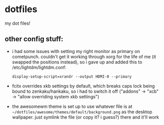 # dotfiles
my dot files!

## other config stuff:
- i had some issues with setting my right monitor as primary on cometpunch. couldn't get it working through xorg for the life of me (it swapped the positions instead), so i gave up and added this to /etc/lightdm/lightdm.conf:

    ```
    display-setup-script=xrandr --output HDMI-0 --primary
    ```

- fcitx overrides xkb settings by default, which breaks caps lock being bound to zenkaku/hankaku, so i had to switch it off ("addons" → "xcb" → "allow overriding system xkb settings")

- the awesomewm theme is set up to use whatever file is at `~/dotfiles/awesome/themes/default/background.png` as the desktop wallpaper. just symlink the file (or copy it? i guess?) there and it'll work
